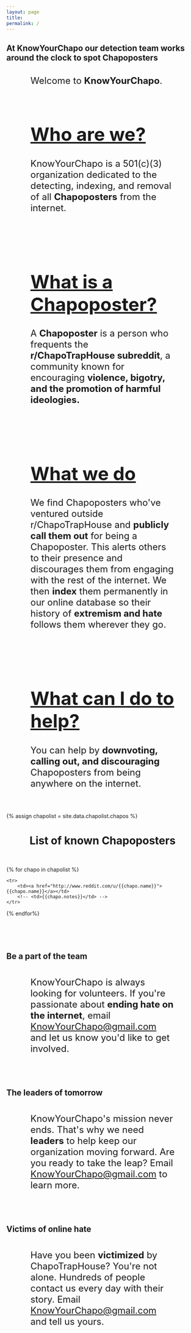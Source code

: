 ```yaml
---
layout: page
title: 
permalink: /
---
```



<table>
    <div class="featured-posts" 
    style="background-image:url({{ site.github.url }}/assets/img/StockSnap_TX6OSDXEC0.jpg">
    <h2><span>At KnowYourChapo our detection team works around the clock to spot Chapoposters</span></h2>
    </div>
</table>


<div style="width:75%;margin:0 auto;">
<font size = "5">
Welcome to <b>KnowYourChapo</b>. 
<br><br>
<h1><u>Who are we?</u></h1>
KnowYourChapo is a 501(c)(3) organization dedicated to the detecting, indexing, and removal of all <b>Chapoposters</b> from the internet. 

<br><br>
<h1><u>What is a Chapoposter?</u></h1>
A <b>Chapoposter</b> is a person who frequents the <b>r/ChapoTrapHouse subreddit</b>, a community known for encouraging <b>violence, bigotry, and the promotion of harmful ideologies.</b>

<br><br>
<h1><u>What we do</u></h1>
We find Chapoposters who've ventured outside r/ChapoTrapHouse and <b>publicly call them out</b> for being a Chapoposter. This alerts others to their presence and discourages them from engaging with the rest of the internet. We then <b>index</b> them permanently in our online database so their history of <b>extremism and hate</b> follows them wherever they go.

<br><br>
<h1><u>What can I do to help?</u></h1>
You can help by <b>downvoting, calling out, and discouraging</b> Chapoposters from being anywhere on the internet.
</font>
</div>



<br><br>



{% assign chapolist = site.data.chapolist.chapos %}
<table style="width:75%; margin:0 auto;">

<center>
<h1>List of known Chapoposters</h1>
</center>
<br>

<tr>
    <!-- <td><h1>Username</h1></td> -->
    <!-- <td><h1>Notes</h1></td> -->
</tr>

{% for chapo in chapolist %}

  	<tr>
	    <td><a href="http://www.reddit.com/u/{{chapo.name}}">{{chapo.name}}</a></td>
	    <!-- <td>{{chapo.notes}}</td> -->
  	</tr>

{% endfor%}
</table>



<br><br>

<table>
    <div class="featured-posts" 
    style="background-image:url({{ site.github.url }}/assets/img/adult-african-afro-1536863.jpg">
    <h2><span>Be a part of the team</span></h2>
    </div>
</table>

<div style="width:75%;margin:0 auto;">
<font size = "5">

KnowYourChapo is always looking for volunteers. If you're passionate about <b>ending hate on the internet</b>, email KnowYourChapo@gmail.com and let us know you'd like to get involved. 

</font>
</div>



<br><br>

<table>
    <div class="featured-posts" 
    style="background-image:url({{ site.github.url }}/assets/img/5bf7f6b594014ebdf8400ead7fce-1434347.jpg">
    <h2><span>The leaders of tomorrow</span></h2>
    </div>
</table>

<div style="width:75%;margin:0 auto;">
<font size = "5">

KnowYourChapo's mission never ends. That's why we need <b>leaders</b> to help keep our organization moving forward. Are you ready to take the leap? Email KnowYourChapo@gmail.com to learn more.

</font>
</div>



<br><br>

<table>
    <div class="featured-posts" 
    style="background-image:url({{ site.github.url }}/assets/img/140312-F-MF529-001.JPG">
    <h2><span>Victims of online hate</span></h2>
    </div>
</table>

<div style="width:75%;margin:0 auto;">
<font size = "5">

Have you been <b>victimized</b> by ChapoTrapHouse? You're not alone. Hundreds of people contact us every day with their story. Email KnowYourChapo@gmail.com and tell us yours.

</font>
</div>